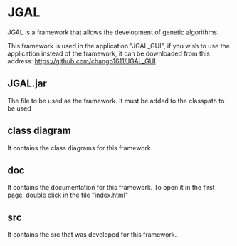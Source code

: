 JGAL
====

JGAL is a framework that allows the development of genetic algorithms.

This framework is used in the application "JGAL_GUI",
if you wish to use the application instead of the framework,
it can be downloaded from this address:
https://github.com/chango1611/JGAL_GUI

JGAL.jar
--------

The file to be used as the framework. It must be added to the classpath to be used

class diagram
-------------

It contains the class diagrams for this framework.

doc
---

It contains the documentation for this framework.
To open it in the first page, double click in the file "index.html"

src
---

It contains the src that was developed for this framework.